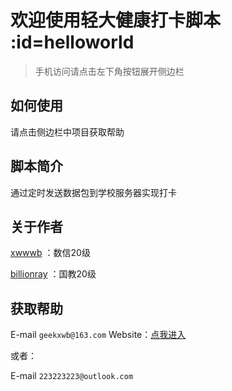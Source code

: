 # 欢迎使用轻大健康打卡脚本 :id=helloworld
>手机访问请点击左下角按钮展开侧边栏

## 如何使用
请点击侧边栏中项目获取帮助
## 脚本简介

通过定时发送数据包到学校服务器实现打卡

## 关于作者

[xwwwb](https://github.com/xwwwb) ：数信20级

[billionray](https://github.com/billionray) ：国教20级


## 获取帮助

E-mail `geekxwb@163.com`
Website：<a target=_blank href="https://www.xwwwb.com/">点我进入</a>

或者：

E-mail `223223223@outlook.com`

